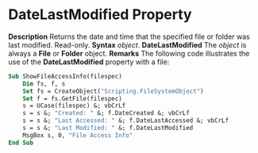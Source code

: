 
# DateLastModified Property



 **Description**
Returns the date and time that the specified file or folder was last modified. Read-only.
 **Syntax**
 _object_. **DateLastModified**
The  _object_ is always a **File** or **Folder** object.
 **Remarks**
The following code illustrates the use of the  **DateLastModified** property with a file:



```vb
Sub ShowFileAccessInfo(filespec)
    Dim fs, f, s
    Set fs = CreateObject("Scripting.FileSystemObject")
    Set f = fs.GetFile(filespec)
    s = UCase(filespec) &; vbCrLf
    s = s &; "Created: " &; f.DateCreated &; vbCrLf
    s = s &; "Last Accessed: " &; f.DateLastAccessed &; vbCrLf
    s = s &; "Last Modified: " &; f.DateLastModified  
    MsgBox s, 0, "File Access Info"
End Sub
```

